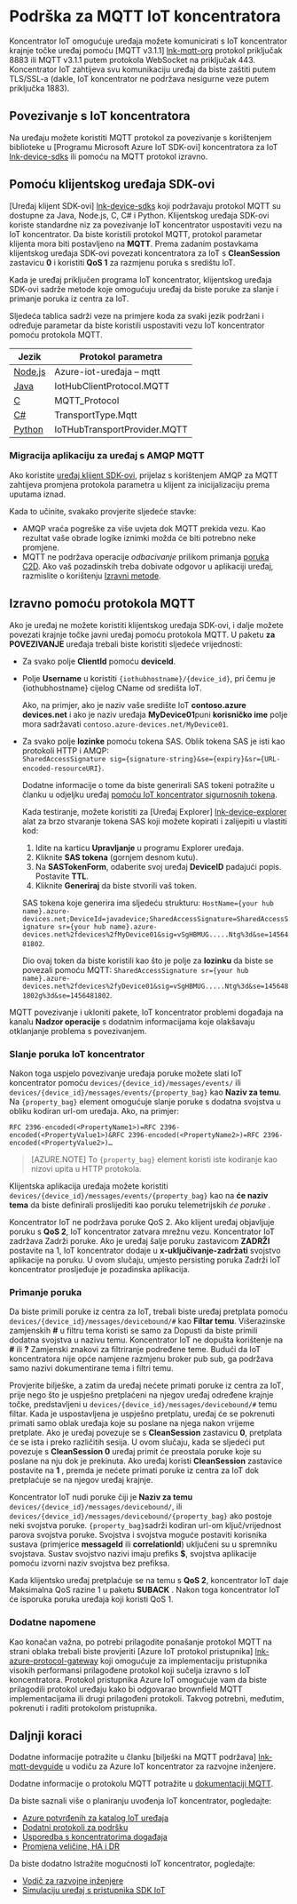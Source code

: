 <properties
 pageTitle="Podrška IoT koncentrator MQTT | Microsoft Azure"
 description="Opis MQTT podržava u koncentratoru razini IoT"
 services="iot-hub"
 documentationCenter=".net"
 authors="kdotchkoff"
 manager="timlt"
 editor=""/>

<tags
 ms.service="iot-hub"
 ms.devlang="multiple"
 ms.topic="article"
 ms.tgt_pltfrm="na"
 ms.workload="na"
 ms.date="10/24/2016"
 ms.author="kdotchko"/>

# <a name="iot-hub-mqtt-support"></a>Podrška za MQTT IoT koncentratora

Koncentrator IoT omogućuje uređaja možete komunicirati s IoT koncentrator krajnje točke uređaj pomoću [MQTT v3.1.1] [ lnk-mqtt-org] protokol priključak 8883 ili MQTT v3.1.1 putem protokola WebSocket na priključak 443. Koncentrator IoT zahtijeva svu komunikaciju uređaj da biste zaštiti putem TLS/SSL-a (dakle, IoT koncentrator ne podržava nesigurne veze putem priključka 1883).

## <a name="connecting-to-iot-hub"></a>Povezivanje s IoT koncentratora

Na uređaju možete koristiti MQTT protokol za povezivanje s korištenjem biblioteke u [Programu Microsoft Azure IoT SDK-ovi] koncentratora za IoT[ lnk-device-sdks] ili pomoću na MQTT protokol izravno.

## <a name="using-the-device-client-sdks"></a>Pomoću klijentskog uređaja SDK-ovi

[Uređaj klijent SDK-ovi] [ lnk-device-sdks] koji podržavaju protokol MQTT su dostupne za Java, Node.js, C, C# i Python. Klijentskog uređaja SDK-ovi koriste standardne niz za povezivanje IoT koncentrator uspostaviti vezu na IoT koncentrator. Da biste koristili protokol MQTT, protokol parametar klijenta mora biti postavljeno na **MQTT**. Prema zadanim postavkama klijentskog uređaja SDK-ovi povezati koncentratora za IoT s **CleanSession** zastavicu **0** i koristiti **QoS 1** za razmjenu poruka s središtu IoT.

Kada je uređaj priključen programa IoT koncentrator, klijentskog uređaja SDK-ovi sadrže metode koje omogućuju uređaj da biste poruke za slanje i primanje poruka iz centra za IoT.

Sljedeća tablica sadrži veze na primjere koda za svaki jezik podržani i određuje parametar da biste koristili uspostaviti vezu IoT koncentrator pomoću protokola MQTT.

| Jezik                   | Protokol parametra        |
| -------------------------- | ------------------------- |
| [Node.js][lnk-sample-node] | Azure-iot-uređaja – mqtt     |
| [Java][lnk-sample-java]    | IotHubClientProtocol.MQTT |
| [C][lnk-sample-c]          | MQTT_Protocol             |
| [C#][lnk-sample-csharp]    | TransportType.Mqtt        |
| [Python][lnk-sample-python] | IoTHubTransportProvider.MQTT |

### <a name="migrating-a-device-app-from-amqp-to-mqtt"></a>Migracija aplikaciju za uređaj s AMQP MQTT
Ako koristite [uređaj klijent SDK-ovi][lnk-device-sdks], prijelaz s korištenjem AMQP za MQTT zahtijeva promjena protokola parametra u klijent za inicijalizaciju prema uputama iznad.

Kada to učinite, svakako provjerite sljedeće stavke:

* AMQP vraća pogreške za više uvjeta dok MQTT prekida vezu. Kao rezultat vaše obrade logike iznimki možda će biti potrebno neke promjene.
* MQTT ne podržava operacije *odbacivanje* prilikom primanja [poruka C2D][lnk-messaging]. Ako vaš pozadinskih treba dobivate odgovor u aplikaciji uređaj, razmislite o korištenju [Izravni metode][lnk-methods].

## <a name="using-the-mqtt-protocol-directly"></a>Izravno pomoću protokola MQTT

Ako je uređaj ne možete koristiti klijentskog uređaja SDK-ovi, i dalje možete povezati krajnje točke javni uređaj pomoću protokola MQTT. U paketu **za POVEZIVANJE** uređaja trebali biste koristiti sljedeće vrijednosti:

- Za svako polje **ClientId** pomoću **deviceId**. 
- Polje **Username** u koristiti `{iothubhostname}/{device_id}`, pri čemu je {iothubhostname} cijelog CName od središta IoT.

    Ako, na primjer, ako je naziv vaše središte IoT **contoso.azure devices.net** i ako je naziv uređaja **MyDevice01**puni **korisničko ime** polje mora sadržavati `contoso.azure-devices.net/MyDevice01`.

- Za svako polje **lozinke** pomoću tokena SAS. Oblik tokena SAS je isti kao protokoli HTTP i AMQP:<br/>`SharedAccessSignature sig={signature-string}&se={expiry}&sr={URL-encoded-resourceURI}`.

    Dodatne informacije o tome da biste generirali SAS tokeni potražite u članku u odjeljku uređaj [pomoću IoT koncentrator sigurnosnih tokena][lnk-sas-tokens].
    
    Kada testiranje, možete koristiti za [Uređaj Explorer] [ lnk-device-explorer] alat za brzo stvaranje tokena SAS koji možete kopirati i zalijepiti u vlastiti kod:
    
    1. Idite na karticu **Upravljanje** u programu Explorer uređaja.
    2. Kliknite **SAS tokena** (gornjem desnom kutu).
    3. Na **SASTokenForm**, odaberite svoj uređaj **DeviceID** padajući popis. Postavite **TTL**.
    4. Kliknite **Generiraj** da biste stvorili vaš token.
    
    SAS tokena koje generira ima sljedeću strukturu:   `HostName={your hub name}.azure-devices.net;DeviceId=javadevice;SharedAccessSignature=SharedAccessSignature sr={your hub name}.azure-devices.net%2fdevices%2fMyDevice01&sig=vSgHBMUG.....Ntg%3d&se=1456481802`.

    Dio ovaj token da biste koristili kao što je polje za **lozinku** da biste se povezali pomoću MQTT:   `SharedAccessSignature sr={your hub name}.azure-devices.net%2fdevices%2fyDevice01&sig=vSgHBMUG.....Ntg%3d&se=1456481802g%3d&se=1456481802`.

MQTT povezivanje i ukloniti pakete, IoT koncentrator problemi događaja na kanalu **Nadzor operacije** s dodatnim informacijama koje olakšavaju otklanjanje problema s povezivanjem.

### <a name="sending-messages-to-iot-hub"></a>Slanje poruka IoT koncentrator

Nakon toga uspjelo povezivanje uređaja poruke možete slati IoT koncentrator pomoću `devices/{device_id}/messages/events/` ili `devices/{device_id}/messages/events/{property_bag}` kao **Naziv za temu**. Na `{property_bag}` element omogućuje slanje poruke s dodatna svojstva u obliku kodiran url-om uređaja. Ako, na primjer:

```
RFC 2396-encoded(<PropertyName1>)=RFC 2396-encoded(<PropertyValue1>)&RFC 2396-encoded(<PropertyName2>)=RFC 2396-encoded(<PropertyValue2>)…
```

> [AZURE.NOTE] To `{property_bag}` element koristi iste kodiranje kao nizovi upita u HTTP protokola.

Klijentska aplikacija uređaja možete koristiti `devices/{device_id}/messages/events/{property_bag}` kao na **će naziv tema** da biste definirali proslijediti kao poruku telemetrijskih *će poruke* .

Koncentrator IoT ne podržava poruke QoS 2. Ako klijent uređaj objavljuje poruku s **QoS 2**, IoT koncentrator zatvara mrežnu vezu.
Koncentrator IoT zadržava Zadrži poruke. Ako je uređaj šalje poruku zastavicom **ZADRŽI** postavite na 1, IoT koncentrator dodaje u **x-uključivanje-zadržati** svojstvo aplikacije na poruku. U ovom slučaju, umjesto persisting poruka Zadrži IoT koncentrator prosljeđuje je pozadinska aplikacija.

### <a name="receiving-messages"></a>Primanje poruka

Da biste primili poruke iz centra za IoT, trebali biste uređaj pretplata pomoću `devices/{device_id}/messages/devicebound/#` kao **Filtar temu**. Višerazinske zamjenskih **#** u filtru tema koristi se samo za Dopusti da biste primili dodatna svojstva u nazivu temu. Koncentrator IoT ne dopušta korištenje na **#** ili **?** Zamjenski znakovi za filtriranje podređene teme. Budući da IoT koncentratora nije opće namjene razmjenu broker pub sub, ga podržava samo nazivi dokumentirane tema i filtri temu.

Provjerite bilješke, a zatim da uređaj nećete primati poruke iz centra za IoT, prije nego što je uspješno pretplaćeni na njegov uređaj određene krajnje točke, predstavljeni u `devices/{device_id}/messages/devicebound/#` temu filtar. Kada je uspostavljena je uspješno pretplatu, uređaj će se pokrenuti primati samo oblak uređaja koje su poslane na njega nakon vrijeme pretplate. Ako je uređaj povezuje se s **CleanSession** zastavicu **0**, pretplata će se ista i preko različitih sesija. U ovom slučaju, kada se sljedeći put povezuje s **CleanSession 0** uređaj primit će preostala poruke koje su poslane na nju dok je prekinuta. Ako uređaj koristi **CleanSession** zastavice postavite na **1** , premda je nećete primati poruke iz centra za IoT dok pretplaćuje se na njegov uređaj krajnje.

Koncentrator IoT nudi poruke čiji je **Naziv za temu** `devices/{device_id}/messages/devicebound/`, ili `devices/{device_id}/messages/devicebound/{property_bag}` ako postoje neki svojstva poruke. `{property_bag}`sadrži kodiran url-om ključ/vrijednost parova svojstva poruke. Svojstva i svojstva moguće postaviti korisnika sustava (primjerice **messageId** ili **correlationId**) uključeni su u spremniku svojstava. Sustav svojstvo nazivi imaju prefiks **$**, svojstva aplikacije pomoću izvorni naziv svojstva bez prefiksa.

Kada klijentsko uređaj pretplaćuje se na temu s **QoS 2**, koncentrator IoT daje Maksimalna QoS razine 1 u paketu **SUBACK** . Nakon toga koncentrator IoT će isporuka poruka uređaja koji koristi QoS 1.

### <a name="additional-considerations"></a>Dodatne napomene

Kao konačan važna, po potrebi prilagodite ponašanje protokol MQTT na strani oblaka trebali biste provjeriti [Azure IoT protokol pristupnika] [ lnk-azure-protocol-gateway] koji omogućuje za implementaciju pristupnika visokih performansi prilagođene protokol koji sučelja izravno s IoT koncentratora. Protokol pristupnika Azure IoT omogućuje vam da biste prilagodili protokol uređaju kako bi odgovarao brownfield MQTT implementacijama ili drugi prilagođeni protokoli. Takvog potrebni, međutim, pokrenuti i raditi protokolom pristupnika.

## <a name="next-steps"></a>Daljnji koraci

Dodatne informacije potražite u članku [bilješki na MQTT podržava] [ lnk-mqtt-devguide] u vodiču za Azure IoT koncentrator za razvojne inženjere.

Dodatne informacije o protokolu MQTT potražite u [dokumentaciji MQTT][lnk-mqtt-docs].

Da biste saznali više o planiranju uvođenja IoT koncentrator, pogledajte:

- [Azure potvrđenih za katalog IoT uređaja][lnk-devices]
- [Dodatni protokoli za podršku][lnk-protocols]
- [Usporedba s koncentratorima događaja][lnk-compare]
- [Promjena veličine, HA i DR][lnk-scaling]

Da biste dodatno Istražite mogućnosti IoT koncentrator, pogledajte:

- [Vodič za razvojne inženjere][lnk-devguide]
- [Simulaciju uređaj s pristupnika SDK IoT][lnk-gateway]

[lnk-device-sdks]: https://github.com/Azure/azure-iot-sdks/blob/master/readme.md
[lnk-mqtt-org]: http://mqtt.org/
[lnk-mqtt-docs]: http://mqtt.org/documentation
[lnk-sample-node]: https://github.com/Azure/azure-iot-sdks/blob/develop/node/device/samples/simple_sample_device.js
[lnk-sample-java]: https://github.com/Azure/azure-iot-sdks/blob/develop/java/device/samples/send-receive-sample/src/main/java/samples/com/microsoft/azure/iothub/SendReceive.java
[lnk-sample-c]: https://github.com/Azure/azure-iot-sdks/tree/master/c/iothub_client/samples/iothub_client_sample_mqtt
[lnk-sample-csharp]: https://github.com/Azure/azure-iot-sdks/tree/master/csharp/device/samples
[lnk-sample-python]: https://github.com/Azure/azure-iot-sdks/tree/master/python/device/samples
[lnk-device-explorer]: https://github.com/Azure/azure-iot-sdks/blob/master/tools/DeviceExplorer/readme.md
[lnk-sas-tokens]: iot-hub-devguide-security.md#using-sas-tokens-as-a-device
[lnk-mqtt-devguide]: iot-hub-devguide-messaging.md#notes-on-mqtt-support
[lnk-azure-protocol-gateway]: iot-hub-protocol-gateway.md

[lnk-devices]: https://catalog.azureiotsuite.com/
[lnk-protocols]: iot-hub-protocol-gateway.md
[lnk-compare]: iot-hub-compare-event-hubs.md
[lnk-scaling]: iot-hub-scaling.md
[lnk-devguide]: iot-hub-devguide.md
[lnk-gateway]: iot-hub-linux-gateway-sdk-simulated-device.md

[lnk-methods]: iot-hub-devguide-direct-methods.md
[lnk-messaging]: iot-hub-devguide-messaging.md
